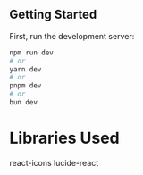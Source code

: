 

## Getting Started

First, run the development server:

```bash
npm run dev
# or
yarn dev
# or
pnpm dev
# or
bun dev
```

# Libraries Used
react-icons
lucide-react